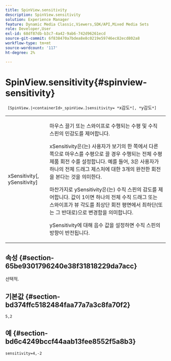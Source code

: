 ```yaml
---
title: SpinView.sensitivity
description: SpinView.sensitivity
solution: Experience Manager
feature: Dynamic Media Classic,Viewers,SDK/API,Mixed Media Sets
role: Developer,User
exl-id: 68df87db-b3c7-4a42-9ab6-742d96261ecd
source-git-commit: 6f838470a7bdea8e8c0219e59746ec82ecd802a8
workflow-type: tm+mt
source-wordcount: '117'
ht-degree: 2%

---
```


# SpinView.sensitivity{#spinview-sensitivity}

` [SpinView.|<containerId>_spinView.]sensitivity= *`x감도`*[, *`y감도`*]`

<table id="table_18D47E7C6A2D4D68B94225CB621D5F7C"> 
 <tbody> 
  <tr> 
   <td colname="col1"> <p> <span class="codeph"><span class="varname"> xSensitivity</span>[, <span class="varname"> ySensitivity</span>]</span> </p> </td> 
   <td colname="col2"> <p> 마우스 끌기 또는 스와이프로 수행되는 수평 및 수직 스핀의 민감도를 제어합니다. </p> <p> <span class="codeph"> xSensitivity</span>은(는) 사용자가 보기의 한 쪽에서 다른 쪽으로 마우스를 수평으로 끌 경우 수행되는 전체 수평 제품 회전 수를 설정합니다. 예를 들어, 3은 사용자가 하나의 전체 드래그 제스처에 대한 3개의 완전한 회전을 본다는 것을 의미한다. </p> <p>마찬가지로 <span class="codeph"> ySensitivity</span>은(는) 수직 스핀의 감도를 제어합니다. 값이 1이면 하나의 전체 수직 드래그 또는 스와이프가 뷰 각도를 최상단 회전 평면에서 최하단(또는 그 반대로)으로 변경함을 의미합니다. </p> <p><span class="codeph"> ySensitivity</span>에 대해 음수 값을 설정하면 수직 스핀의 방향이 반전됩니다. </p> </td> 
  </tr> 
 </tbody> 
</table>

## 속성 {#section-65be9301796240e38f31818229da7acc}

선택적.

## 기본값 {#section-bd374ffc5182484faa77a7a3c8fa70f2}

`5,2`

## 예 {#section-bd6c4249bccf44aab13fee8552f5a8b3}

`sensitivity=4,-2`
